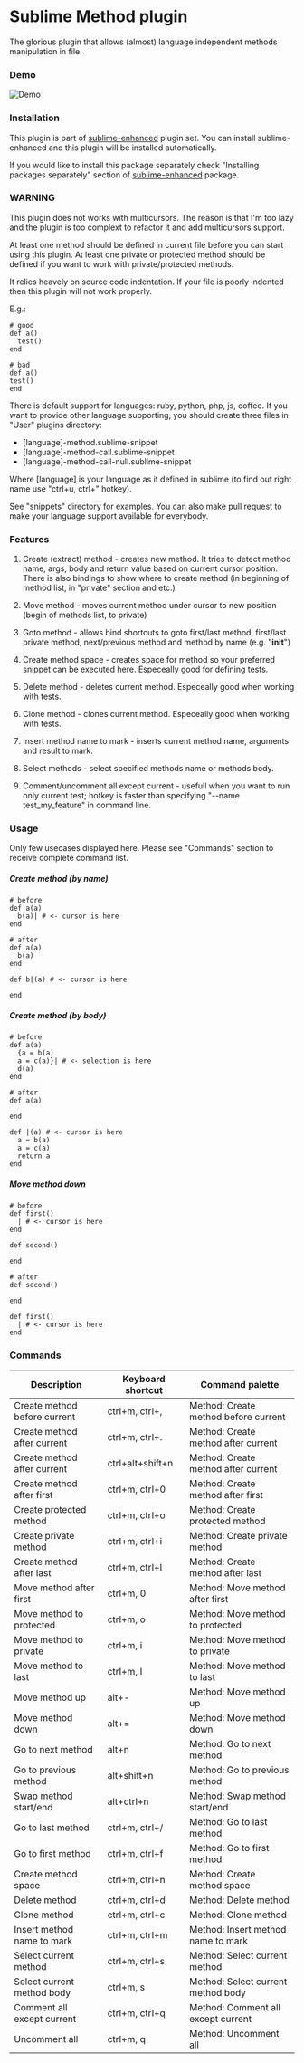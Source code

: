 # Sublime Method plugin

The glorious plugin that allows (almost) language independent methods
manipulation in file.

### Demo

![Demo](https://raw.github.com/shagabutdinov/sublime-method/master/demo/demo.gif "Demo")


### Installation

This plugin is part of [sublime-enhanced](http://github.com/shagabutdinov/sublime-enhanced)
plugin set. You can install sublime-enhanced and this plugin will be installed
automatically.

If you would like to install this package separately check "Installing packages
separately" section of [sublime-enhanced](http://github.com/shagabutdinov/sublime-enhanced)
package.


### WARNING

This plugin does not works with multicursors. The reason is that I'm too lazy
and the plugin is too complext to refactor it and add multicursors support.

At least one method should be defined in current file before you can start using
this plugin. At least one private or protected method should be defined if
you want to work with private/protected methods.

It relies heavely on source code indentation. If your file is poorly indented
then this plugin will not work properly.

E.g.:

  ```
  # good
  def a()
    test()
  end

  # bad
  def a()
  test()
  end
  ```

There is default support for languages: ruby, python, php, js, coffee. If you
want to provide other language supporting, you should create three files in
"User" plugins directory:

- [language]-method.sublime-snippet
- [language]-method-call.sublime-snippet
- [language]-method-call-null.sublime-snippet

Where [language] is your language as it defined in sublime (to find out right
name use "ctrl+u, ctrl+\" hotkey).

See "snippets" directory for examples. You can also make pull request to make
your language support available for everybody.

### Features

1. Create (extract) method - creates new method. It tries to detect method name,
args, body and return value based on current cursor position. There is also
bindings to show where to create method (in beginning of method list, in
"private" section and etc.)

2. Move method - moves current method under cursor to new position (begin of
methods list, to private)

3. Goto method - allows bind shortcuts to goto first/last method, first/last
private method, next/previous method and method by name (e.g. "__init__")

4. Create method space - creates space for method so your preferred snippet can
be executed here. Especeally good for defining tests.

5. Delete method - deletes current method. Especeally good when working with
tests.

6. Clone method - clones current method. Especeally good when working with
tests.

7. Insert method name to mark - inserts current method name, arguments and
result to mark.

8. Select methods - select specified methods name or methods body.

9. Comment/uncomment all except current - usefull when you want to run only
current test; hotkey is faster than specifying "--name test_my_feature" in
command line.

### Usage

Only few usecases displayed here. Please see "Commands" section to receive
complete command list.

##### Create method (by name)

  ```
  # before
  def a(a)
    b(a)| # <- cursor is here
  end

  # after
  def a(a)
    b(a)
  end

  def b|(a) # <- cursor is here

  end
  ```

##### Create method (by body)

  ```
  # before
  def a(a)
    {a = b(a)
    a = c(a)}| # <- selection is here
    d(a)
  end

  # after
  def a(a)

  end

  def |(a) # <- cursor is here
    a = b(a)
    a = c(a)
    return a
  end
  ```

##### Move method down
  ```
  # before
  def first()
    | # <- cursor is here
  end

  def second()

  end

  # after
  def second()

  end

  def first()
    | # <- cursor is here
  end
  ```

### Commands

| Description                  | Keyboard shortcut | Command palette                      |
|------------------------------|-------------------|--------------------------------------|
| Create method before current | ctrl+m, ctrl+,    | Method: Create method before current |
| Create method after current  | ctrl+m, ctrl+.    | Method: Create method after current  |
| Create method after current  | ctrl+alt+shift+n  | Method: Create method after current  |
| Create method after first    | ctrl+m, ctrl+0    | Method: Create method after first    |
| Create protected method      | ctrl+m, ctrl+o    | Method: Create protected method      |
| Create private method        | ctrl+m, ctrl+i    | Method: Create private method        |
| Create method after last     | ctrl+m, ctrl+l    | Method: Create method after last     |
| Move method after first      | ctrl+m, 0         | Method: Move method after first      |
| Move method to protected     | ctrl+m, o         | Method: Move method to protected     |
| Move method to private       | ctrl+m, i         | Method: Move method to private       |
| Move method to last          | ctrl+m, l         | Method: Move method to last          |
| Move method up               | alt+-             | Method: Move method up               |
| Move method down             | alt+=             | Method: Move method down             |
| Go to next method            | alt+n             | Method: Go to next method            |
| Go to previous method        | alt+shift+n       | Method: Go to previous method        |
| Swap method start/end        | alt+ctrl+n        | Method: Swap method start/end        |
| Go to last method            | ctrl+m, ctrl+/    | Method: Go to last method            |
| Go to first method           | ctrl+m, ctrl+f    | Method: Go to first method           |
| Create method space          | ctrl+m, ctrl+n    | Method: Create method space          |
| Delete method                | ctrl+m, ctrl+d    | Method: Delete method                |
| Clone method                 | ctrl+m, ctrl+c    | Method: Clone method                 |
| Insert method name to mark   | ctrl+m, ctrl+m    | Method: Insert method name to mark   |
| Select current method        | ctrl+m, ctrl+s    | Method: Select current method        |
| Select current method body   | ctrl+m, s         | Method: Select current method body   |
| Comment all except current   | ctrl+m, ctrl+q    | Method: Comment all except current   |
| Uncomment all                | ctrl+m, q         | Method: Uncomment all                |